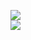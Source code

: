 [![](https://img.shields.io/badge/Made%20With-Github%20Spray-lightgrey.svg?style=for-the-badge&logo=github)](https://github.com/Annihil/github-spray#8768)  
[![](https://i.imgur.com/2DrTn0Z.gif)](https://github.com/Annihil/github-spray)